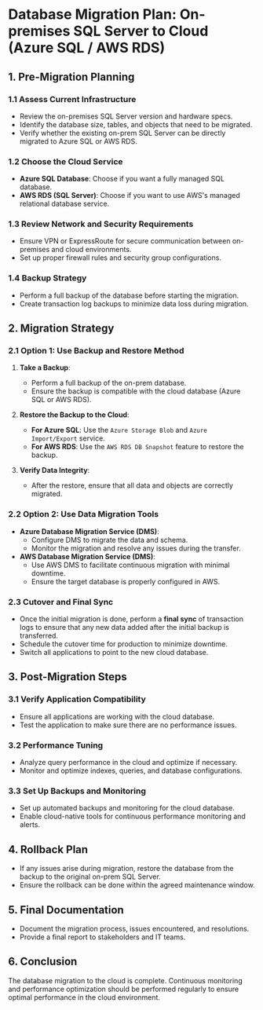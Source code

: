 # Database Migration Plan: On-premises SQL Server to Cloud (Azure SQL / AWS RDS)

## 1. Pre-Migration Planning
### 1.1 Assess Current Infrastructure
- Review the on-premises SQL Server version and hardware specs.
- Identify the database size, tables, and objects that need to be migrated.
- Verify whether the existing on-prem SQL Server can be directly migrated to Azure SQL or AWS RDS.

### 1.2 Choose the Cloud Service
- **Azure SQL Database**: Choose if you want a fully managed SQL database.
- **AWS RDS (SQL Server)**: Choose if you want to use AWS's managed relational database service.

### 1.3 Review Network and Security Requirements
- Ensure VPN or ExpressRoute for secure communication between on-premises and cloud environments.
- Set up proper firewall rules and security group configurations.

### 1.4 Backup Strategy
- Perform a full backup of the database before starting the migration.
- Create transaction log backups to minimize data loss during migration.

## 2. Migration Strategy
### 2.1 Option 1: Use Backup and Restore Method
1. **Take a Backup**:
   - Perform a full backup of the on-prem database.
   - Ensure the backup is compatible with the cloud database (Azure SQL or AWS RDS).

2. **Restore the Backup to the Cloud**:
   - **For Azure SQL**: Use the `Azure Storage Blob` and `Azure Import/Export` service.
   - **For AWS RDS**: Use the `AWS RDS DB Snapshot` feature to restore the backup.

3. **Verify Data Integrity**:
   - After the restore, ensure that all data and objects are correctly migrated.

### 2.2 Option 2: Use Data Migration Tools
- **Azure Database Migration Service (DMS)**: 
   - Configure DMS to migrate the data and schema.
   - Monitor the migration and resolve any issues during the transfer.
- **AWS Database Migration Service (DMS)**:
   - Use AWS DMS to facilitate continuous migration with minimal downtime.
   - Ensure the target database is properly configured in AWS.

### 2.3 Cutover and Final Sync
- Once the initial migration is done, perform a **final sync** of transaction logs to ensure that any new data added after the initial backup is transferred.
- Schedule the cutover time for production to minimize downtime.
- Switch all applications to point to the new cloud database.

## 3. Post-Migration Steps
### 3.1 Verify Application Compatibility
- Ensure all applications are working with the cloud database.
- Test the application to make sure there are no performance issues.

### 3.2 Performance Tuning
- Analyze query performance in the cloud and optimize if necessary.
- Monitor and optimize indexes, queries, and database configurations.

### 3.3 Set Up Backups and Monitoring
- Set up automated backups and monitoring for the cloud database.
- Enable cloud-native tools for continuous performance monitoring and alerts.

## 4. Rollback Plan
- If any issues arise during migration, restore the database from the backup to the original on-prem SQL Server.
- Ensure the rollback can be done within the agreed maintenance window.

## 5. Final Documentation
- Document the migration process, issues encountered, and resolutions.
- Provide a final report to stakeholders and IT teams.

## 6. Conclusion
The database migration to the cloud is complete. Continuous monitoring and performance optimization should be performed regularly to ensure optimal performance in the cloud environment.
